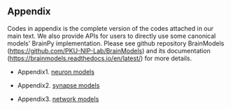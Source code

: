 ## Appendix

Codes in appendix is the complete version of the codes attached in our main text. We also provide APIs for users to directly use some canonical models' BrainPy implementation. Please see github repository BrainModels (https://github.com/PKU-NIP-Lab/BrainModels) and its documentation (https://brainmodels.readthedocs.io/en/latest/) for more details.

- Appendix1. [neuron models](appendix/neurons.md)

- Appendix2. [synapse models](appendix/synapses.md)

- Appendix3. [network models](appendix/networks.md)